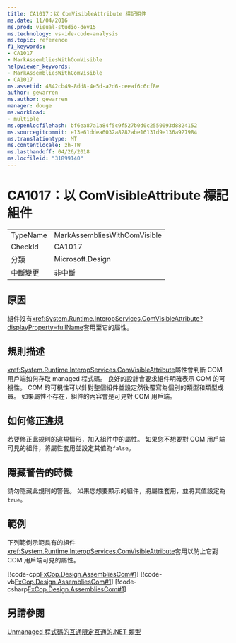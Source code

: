 ```yaml
---
title: CA1017：以 ComVisibleAttribute 標記組件
ms.date: 11/04/2016
ms.prod: visual-studio-dev15
ms.technology: vs-ide-code-analysis
ms.topic: reference
f1_keywords:
- CA1017
- MarkAssembliesWithComVisible
helpviewer_keywords:
- MarkAssembliesWithComVisible
- CA1017
ms.assetid: 4842cb49-8dd8-4e5d-a2d6-ceeaf6c6cf8e
author: gewarren
ms.author: gewarren
manager: douge
ms.workload:
- multiple
ms.openlocfilehash: bf6ea87a1a84f5c9f527b0d0c2550093d8824152
ms.sourcegitcommit: e13e61ddea6032a8282abe16131d9e136a927984
ms.translationtype: MT
ms.contentlocale: zh-TW
ms.lasthandoff: 04/26/2018
ms.locfileid: "31899140"
---
```

# <a name="ca1017-mark-assemblies-with-comvisibleattribute"></a>CA1017：以 ComVisibleAttribute 標記組件
|||
|-|-|
|TypeName|MarkAssembliesWithComVisible|
|CheckId|CA1017|
|分類|Microsoft.Design|
|中斷變更|非中斷|

## <a name="cause"></a>原因
 組件沒有<xref:System.Runtime.InteropServices.ComVisibleAttribute?displayProperty=fullName>套用至它的屬性。

## <a name="rule-description"></a>規則描述
 <xref:System.Runtime.InteropServices.ComVisibleAttribute>屬性會判斷 COM 用戶端如何存取 managed 程式碼。 良好的設計會要求組件明確表示 COM 的可視性。 COM 的可視性可以針對整個組件並設定然後覆寫為個別的類型和類型成員。 如果屬性不存在，組件的內容會是可見對 COM 用戶端。

## <a name="how-to-fix-violations"></a>如何修正違規
 若要修正此規則的違規情形，加入組件中的屬性。 如果您不想要對 COM 用戶端可見的組件，將屬性套用並設定其值為`false`。

## <a name="when-to-suppress-warnings"></a>隱藏警告的時機
 請勿隱藏此規則的警告。 如果您想要顯示的組件，將屬性套用，並將其值設定為`true`。

## <a name="example"></a>範例
 下列範例示範具有的組件<xref:System.Runtime.InteropServices.ComVisibleAttribute>套用以防止它對 COM 用戶端可見的屬性。

 [!code-cpp[FxCop.Design.AssembliesCom#1](../code-quality/codesnippet/CPP/ca1017-mark-assemblies-with-comvisibleattribute_1.cpp)]
 [!code-vb[FxCop.Design.AssembliesCom#1](../code-quality/codesnippet/VisualBasic/ca1017-mark-assemblies-with-comvisibleattribute_1.vb)]
 [!code-csharp[FxCop.Design.AssembliesCom#1](../code-quality/codesnippet/CSharp/ca1017-mark-assemblies-with-comvisibleattribute_1.cs)]

## <a name="see-also"></a>另請參閱
 [Unmanaged 程式碼的互通](/dotnet/framework/interop/index)[限定互通的.NET 類型](/dotnet/framework/interop/qualifying-net-types-for-interoperation)